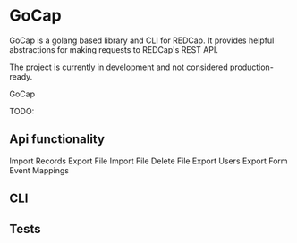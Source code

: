 # GoCap

GoCap is a golang based library and CLI for REDCap. It provides helpful abstractions for making requests to REDCap's REST API.

The project is currently in development and not considered production-ready.

GoCap

TODO:

Api functionality
-----------------
Import Records
Export File
Import File
Delete File
Export Users
Export Form Event Mappings


CLI
---

Tests
-----
